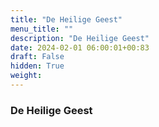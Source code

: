 ```yaml
---
title: "De Heilige Geest"
menu_title: ""
description: "De Heilige Geest"
date: 2024-02-01 06:00:01+00:83
draft: False
hidden: True
weight:
---
```

### De Heilige Geest
